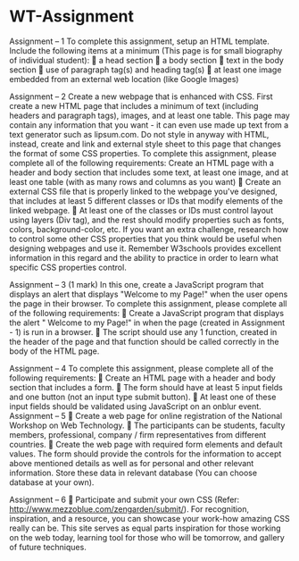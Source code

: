 # WT-Assignment
Assignment – 1 
To complete this assignment, setup an HTML template. Include the following items at a minimum
(This page is for small biography of individual student):
 a head section
 a body section
 text in the body section
 use of paragraph tag(s) and heading tag(s)
 at least one image embedded from an external web location (like Google Images)

Assignment – 2 
Create a new webpage that is enhanced with CSS. First create a new HTML page that includes a
minimum of text (including headers and paragraph tags), images, and at least one table. This page
may contain any information that you want - it can even use made up text from a text generator
such as lipsum.com. Do not style in anyway with HTML, instead, create and link and external
style sheet to this page that changes the format of some CSS properties.
To complete this assignment, please complete all of the following requirements:
Create an HTML page with a header and body section that includes some text, at least one
image, and at least one table (with as many rows and columns as you want)
 Create an external CSS file that is properly linked to the webpage you've designed, that
includes at least 5 different classes or IDs that modify elements of the linked webpage.
 At least one of the classes or IDs must control layout using layers (Div tag), and the rest
should modify properties such as fonts, colors, background-color, etc. If you want an extra
challenge, research how to control some other CSS properties that you think would be
useful when designing webpages and use it. Remember W3schools provides excellent
information in this regard and the ability to practice in order to learn what specific CSS
properties control.

Assignment – 3 (1 mark)
In this one, create a JavaScript program that displays an alert that displays "Welcome to my Page!"
when the user opens the page in their browser.
To complete this assignment, please complete all of the following requirements:
 Create a JavaScript program that displays the alert " Welcome to my Page!" in when the
page (created in Assignment - 1) is run in a browser.
 The script should use any 1 function, created in the header of the page and that function
should be called correctly in the body of the HTML page.

Assignment – 4
To complete this assignment, please complete all of the following requirements:
 Create an HTML page with a header and body section that includes a form.
 The form should have at least 5 input fields and one button (not an input type submit
button).
 At least one of these input fields should be validated using JavaScript on an onblur event.
Assignment – 5 
 Create a web page for online registration of the National Workshop on Web Technology.
 The participants can be students, faculty members, professional, company / firm
representatives from different countries.
 Create the web page with required form elements and default values. The form should
provide the controls for the information to accept above mentioned details as well as for
personal and other relevant information. Store these data in relevant database (You can
choose database at your own).


Assignment – 6 
 Participate and submit your own CSS (Refer:
http://www.mezzoblue.com/zengarden/submit/). For recognition, inspiration, and a
resource, you can showcase your work-how amazing CSS really can be. This site serves as
equal parts inspiration for those working on the web today, learning tool for those who will
be tomorrow, and gallery of future techniques.
